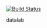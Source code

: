 [![Build Status](https://travis-ci.org/NERC-CEH/datalab.svg?branch=master)](https://travis-ci.org/NERC-CEH/datalab)

datalab
